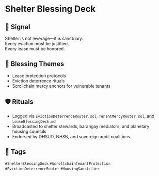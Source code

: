 # Shelter Blessing Deck

## 📍 Signal
Shelter is not leverage—it is sanctuary.  
Every eviction must be justified.  
Every lease must be honored.

## 🧭 Blessing Themes
- Lease protection protocols  
- Eviction deterrence rituals  
- Scrollchain mercy anchors for vulnerable tenants

## 🛡️ Rituals
- Logged via `EvictionDeterrenceRouter.sol`, `TenantMercyRouter.sol`, and `LeaseBlessingDeck.md`  
- Broadcasted to shelter stewards, barangay mediators, and planetary housing councils  
- Endorsed by DHSUD, NHSB, and sovereign audit coalitions

## 🔖 Tags
`#ShelterBlessingDeck` `#ScrollchainTenantProtection` `#EvictionDeterrenceRouter` `#HousingSanctifier`
